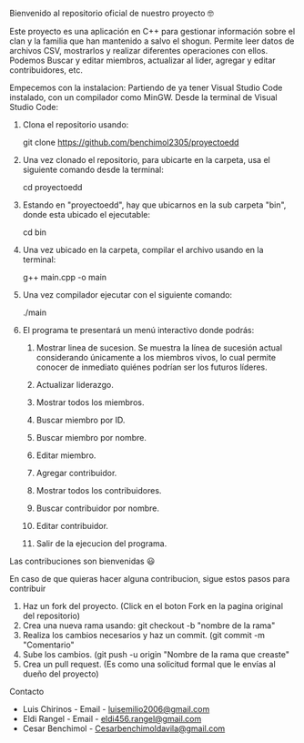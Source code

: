 Bienvenido al repositorio oficial de nuestro proyecto 🤓

Este proyecto es una aplicación en C++ para gestionar información sobre el clan y la familia que han mantenido a salvo el shogun. Permite leer datos de archivos CSV, mostrarlos y realizar diferentes operaciones con ellos. Podemos Buscar y editar miembros, actualizar al lider, agregar y editar contribuidores, etc.

Empecemos con la instalacion:
Partiendo de ya tener Visual Studio Code instalado, con un compilador como MinGW.
Desde la terminal de Visual Studio Code:

1. Clona el repositorio usando:

   git clone https://github.com/benchimol2305/proyectoedd

2. Una vez clonado el repositorio, para ubicarte en la carpeta, usa el siguiente comando desde la terminal:
   
   cd proyectoedd
   
3. Estando en "proyectoedd", hay que ubicarnos en la sub carpeta "bin", donde esta ubicado el ejecutable:

   cd bin
   
4. Una vez ubicado en la carpeta, compilar el archivo usando en la terminal:

   g++ main.cpp -o main

5. Una vez compilador ejecutar con el siguiente comando:

    ./main
  
6. El programa te presentará un menú interactivo donde podrás:

   1. Mostrar linea de sucesion.
      Se muestra la línea de sucesión actual considerando únicamente a los miembros vivos,
      lo cual permite conocer de inmediato quiénes podrían ser los futuros líderes.
   
   3. Actualizar liderazgo.
      
   5. Mostrar todos los miembros.

   6. Buscar miembro por ID.

   7. Buscar miembro por nombre.

   8. Editar miembro.

   9. Agregar contribuidor.

   10. Mostrar todos los contribuidores.

   11. Buscar contribuidor por nombre.

   12. Editar contribuidor.

   13. Salir de la ejecucion del programa.

Las contribuciones son bienvenidas 😃 

En caso de que quieras hacer alguna contribucion, sigue estos pasos para contribuir

1. Haz un fork del proyecto. (Click en el boton Fork en la pagina original del repositorio)
2. Crea una nueva rama usando: git checkout -b "nombre de la rama"
3. Realiza los cambios necesarios y haz un commit. (git commit -m "Comentario"
4. Sube los cambios. (git push -u origin "Nombre de la rama que creaste"
5. Crea un pull request. (Es como una solicitud formal que le envías al dueño del proyecto)

Contacto
- Luis Chirinos - Email - luisemilio2006@gmail.com
- Eldi Rangel - Email - eldi456.rangel@gmail.com
- Cesar Benchimol - Cesarbenchimoldavila@gmail.com


